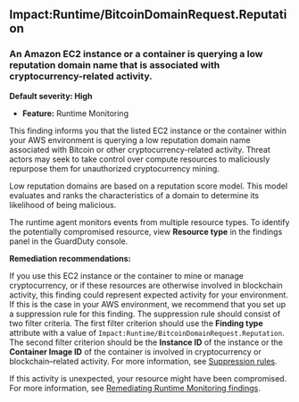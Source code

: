 Impact:Runtime/BitcoinDomainRequest.Reputation
----------------------------------------------


### An Amazon EC2 instance or a container is querying a low reputation domain name that is associated with cryptocurrency-related activity.


**Default severity: High**


 * **Feature:** Runtime Monitoring

This finding informs you that the listed EC2 instance or the container within your AWS environment is querying a low reputation domain name associated with Bitcoin or other cryptocurrency-related activity. Threat actors may seek to take control over compute resources to maliciously repurpose them for unauthorized cryptocurrency mining.


Low reputation domains are based on a reputation score model. This model evaluates and ranks the characteristics of a domain to determine its likelihood of being malicious.


The runtime agent monitors events from multiple resource types. To identify the potentially compromised resource, view **Resource type** in the findings panel in the GuardDuty console.


**Remediation recommendations:**


If you use this EC2 instance or the container to mine or manage cryptocurrency, or if these resources are otherwise involved in blockchain activity, this finding could represent expected activity for your environment. If this is the case in your AWS environment, we recommend that you set up a suppression rule for this finding. The suppression rule should consist of two filter criteria. The first filter criterion should use the **Finding type** attribute with a value of `Impact:Runtime/BitcoinDomainRequest.Reputation`. The second filter criterion should be the **Instance ID** of the instance or the **Container Image ID** of the container is involved in cryptocurrency or blockchain–related activity. For more information, see  [Suppression rules](https://docs.aws.amazon.com/guardduty/latest/ug/findings_suppression-rule.html).


If this activity is unexpected, your resource might have been compromised. For more information, see [Remediating Runtime Monitoring findings](https://docs.aws.amazon.com/guardduty/latest/ug/guardduty-remediate-runtime-monitoring.html).

